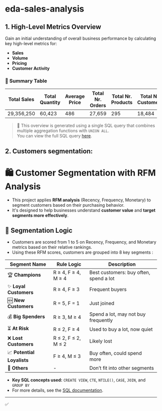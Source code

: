 # eda-sales-analysis
## 1.  High-Level Metrics Overview

Gain an initial understanding of overall business performance by calculating key high-level metrics for:

- **Sales**
- **Volume**
- **Pricing**
- **Customer Activity**

### 🧮 Summary Table

| **Total Sales** | **Total Quantity** | **Average Price** | **Total Nr. Orders** | **Total Nr. Products** | **Total Nr. Customers** |
|-----------------|--------------------|--------------------|-----------------------|-------------------------|--------------------------|
| 29,356,250      | 60,423             | 486                | 27,659                | 295                     | 18,484                   |

> 📌 This overview is generated using a single SQL query that combines multiple aggregation functions with `UNION ALL`.  
> You can view the full SQL query [here](scripts/1_Business_metrics).


## 2. Customers segmentation:


# 🛍️ Customer Segmentation with RFM Analysis

- This project applies **RFM analysis** (Recency, Frequency, Monetary) to segment customers based on their purchasing behavior. 
- It's designed to help businesses understand **customer value** and **target segments more effectively**.

## 🧠 Segmentation Logic

- Customers are scored from 1 to 5 on Recency, Frequency, and Monetary metrics based on their relative rankings. 
- Using these RFM scores, customers are grouped into 8 key segments :


| Segment Name             | Rule Logic           | Description                                   |
|--------------------------|----------------------|-----------------------------------------------|
| 🏆 **Champions**          | R ≥ 4, F ≥ 4, M ≥ 4   | Best customers: buy often, spend a lot        |
| ✨ **Loyal Customers**    | R ≥ 4, F ≥ 3          | Frequent buyers                               |
| 🆕 **New Customers**      | R = 5, F = 1          | Just joined                                   |
| 💰 **Big Spenders**       | R ≥ 3, M ≥ 4          | Spend a lot, may not buy frequently           |
| ⏳ **At Risk**            | R ≤ 2, F ≥ 4          | Used to buy a lot, now quiet                  |
| ❌ **Lost Customers**     | R ≤ 2, F ≤ 2, M ≤ 2   | Likely lost                                   |
| 📈 **Potential Loyalists**| F ≥ 4, M ≤ 3          | Buy often, could spend more                   |
| 🧊 **Others**             | -                    | Don’t fit into other segments                 |
 
 - **Key SQL concepts used:** `CREATE VIEW`, `CTE`, `NTILE()`, `CASE`, `JOIN`, and `GROUP BY`
 - For more details, see the [SQL documentation](scripts/3_customers_segementation.sql).
---
✅ 

